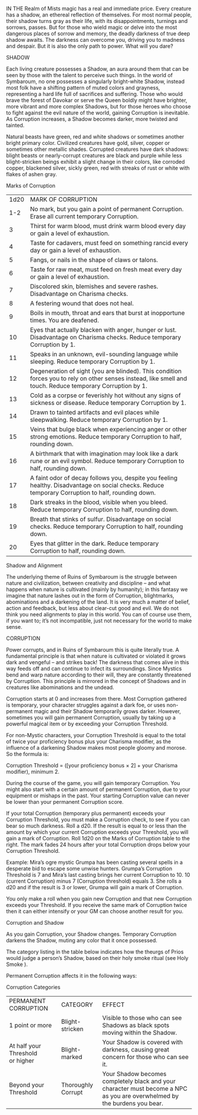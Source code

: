 IN THE Realm of Mists magic has a real and immediate price. Every creature has a shadow, an ethereal reflection of themselves. For most normal people, their shadow turns gray as their life, with its disappointments, turnings and sorrows, passes. But for those who wield magic or delve into the most dangerous places of sorrow and memory, the deadly darkness of true deep shadow awaits. The darkness can overcome you, driving you to madness and despair. But it is also the only path to power. What will you dare?

SHADOW

Each living creature possesses a Shadow, an aura around them that can be seen by those with the talent to perceive such things. In the world of Symbaroum, no one possesses a singularly bright-white Shadow, instead most folk have a shifting pattern of muted colors and grayness, representing a hard life full of sacrifices and suffering. Those who would brave the forest of Davokar or serve the Queen boldly might have brighter, more vibrant and more complex Shadows, but for those heroes who choose to fight against the evil nature of the world, gaining Corruption is inevitable. As Corruption increases, a Shadow becomes darker, more twisted and tainted.

Natural beasts have green, red and white shadows or sometimes another bright primary color. Civilized creatures have gold, silver, copper or sometimes other metallic shades. Corrupted creatures have dark shadows: blight beasts or nearly-corrupt creatures are black and purple while less blight-stricken beings exhibit a slight change in their colors, like corroded copper, blackened silver, sickly green, red with streaks of rust or white with flakes of ashen gray.

Marks of Corruption

|   |   |
|---|---|
|1d20|MARK OF CORRUPTION|
|1-2|No mark, but you gain a point of permanent Corruption. Erase all current temporary Corruption.|
|3|Thirst for warm blood, must drink warm blood every day or gain a level of exhaustion.|
|4|Taste for cadavers, must feed on something rancid every day or gain a level of exhaustion.|
|5|Fangs, or nails in the shape of claws or talons.|
|6|Taste for raw meat, must feed on fresh meat every day or gain a level of exhaustion.|
|7|Discolored skin, blemishes and severe rashes. Disadvantage on Charisma checks.|
|8|A festering wound that does not heal.|
|9|Boils in mouth, throat and ears that burst at inopportune times. You are deafened.|
|10|Eyes that actually blacken with anger, hunger or lust. Disadvantage on Charisma checks. Reduce temporary Corruption by 1.|
|11|Speaks in an unknown, evil-sounding language while sleeping. Reduce temporary Corruption by 1.|
|12|Degeneration of sight (you are blinded). This condition forces you to rely on other senses instead, like smell and touch. Reduce temporary Corruption by 1.|
|13|Cold as a corpse or feverishly hot without any signs of sickness or disease. Reduce temporary Corruption by 1.|
|14|Drawn to tainted artifacts and evil places while sleepwalking. Reduce temporary Corruption by 1.|
|15|Veins that bulge black when experiencing anger or other strong emotions. Reduce temporary Corruption to half, rounding down.|
|16|A birthmark that with imagination may look like a dark rune or an evil symbol. Reduce temporary Corruption to half, rounding down.|
|17|A faint odor of decay follows you, despite you feeling healthy. Disadvantage on social checks. Reduce temporary Corruption to half, rounding down.|
|18|Dark streaks in the blood, visible when you bleed. Reduce temporary Corruption to half, rounding down.|
|19|Breath that stinks of sulfur. Disadvantage on social checks. Reduce temporary Corruption to half, rounding down.|
|20|Eyes that glitter in the dark. Reduce temporary Corruption to half, rounding down.|

Shadow and Alignment

The underlying theme of Ruins of Symbaroum is the struggle between nature and civilization, between creativity and discipline – and what happens when nature is cultivated (mainly by humanity); in this fantasy we imagine that nature lashes out in the form of Corruption, blightmarks, abominations and a darkening of the land. It is very much a matter of belief, action and feedback, but less about clear-cut good and evil. We do not think you need alignments to play in this world. You can of course use them, if you want to; it’s not incompatible, just not necessary for the world to make sense.

CORRUPTION

Power corrupts, and in Ruins of Symbaroum this is quite literally true. A fundamental principle is that when nature is cultivated or violated it grows dark and vengeful – and strikes back! The darkness that comes alive in this way feeds off and can continue to infect its surroundings. Since Mystics bend and warp nature according to their will, they are constantly threatened by Corruption. This principle is mirrored in the concept of Shadows and in creatures like abominations and the undead.

Corruption starts at 0 and increases from there. Most Corruption gathered is temporary, your character struggles against a dark foe, or uses non-permanent magic and their Shadow temporarily grows darker. However, sometimes you will gain permanent Corruption, usually by taking up a powerful magical item or by exceeding your Corruption Threshold.

For non-Mystic characters, your Corruption Threshold is equal to the total of twice your proficiency bonus plus your Charisma modifier, as the influence of a darkening Shadow makes most people gloomy and morose. So the formula is:

Corruption Threshold = ([your proficiency bonus × 2] + your Charisma modifier), minimum 2.

During the course of the game, you will gain temporary Corruption. You might also start with a certain amount of permanent Corruption, due to your equipment or mishaps in the past. Your starting Corruption value can never be lower than your permanent Corruption score.

If your total Corruption (temporary plus permanent) exceeds your Corruption Threshold, you must make a Corruption check, to see if you can bear so much darkness. Roll a d20. If the result is equal to or less than the amount by which your current Corruption exceeds your Threshold, you will gain a mark of Corruption. Roll 1d20 on the Marks of Corruption table to the right. The mark fades 24 hours after your total Corruption drops below your Corruption Threshold.

Example: Mira’s ogre mystic Grumpa has been casting several spells in a desperate bid to escape some unwise hunters. Grumpa’s Corruption Threshold is 7 and Mira’s last casting brings her current Corruption to 10. 10 (current Corruption) minus 7 (Corruption threshold) equals 3. She rolls a d20 and if the result is 3 or lower, Grumpa will gain a mark of Corruption.

You only make a roll when you gain new Corruption and that new Corruption exceeds your Threshold. If you receive the same mark of Corruption twice then it can either intensify or your GM can choose another result for you.

Corruption and Shadow

As you gain Corruption, your Shadow changes. Temporary Corruption darkens the Shadow, muting any color that it once possessed.

The category listing in the table below indicates how the theurgs of Prios would judge a person’s Shadow, based on their holy smoke ritual (see Holy Smoke ).

Permanent Corruption affects it in the following ways:

Corruption Categories

|   |   |   |
|---|---|---|
|PERMANENT CORRUPTION|CATEGORY|EFFECT|
|1 point or more|Blight-stricken|Visible to those who can see Shadows as black spots moving within the Shadow.|
|At half your Threshold or higher|Blight-marked|Your Shadow is covered with darkness, causing great concern for those who can see it.|
|Beyond your Threshold|Thoroughly Corrupt|Your Shadow becomes completely black and your character must become a NPC as you are overwhelmed by the burdens you bear.|
